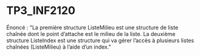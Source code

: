 # TP3_INF2120
Énoncé : 
"La première structure ListeMilieu est une structure de liste chaînée dont le point d’attache est le milieu de la liste. La deuxième structure ListeIndex est une structure qui va gérer l’accès à plusieurs listes chaînées (ListeMilieu) à l’aide d’un index."
